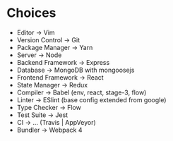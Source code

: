 # Choices

* Editor -> Vim
* Version Control -> Git
* Package Manager -> Yarn
* Server -> Node
* Backend Framework -> Express
* Database -> MongoDB with mongoosejs
* Frontend Framework -> React
* State Manager -> Redux
* Compiler -> Babel (env, react, stage-3, flow)
* Linter -> ESlint (base config extended from google)
* Type Checker -> Flow
* Test Suite -> Jest
* CI -> ... (Travis | AppVeyor)
* Bundler -> Webpack 4